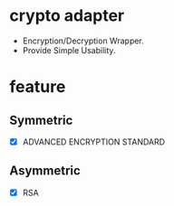 # crypto adapter

- Encryption/Decryption Wrapper. 
- Provide Simple Usability.

# feature

## Symmetric

- [X] ADVANCED ENCRYPTION STANDARD

## Asymmetric

- [X] RSA